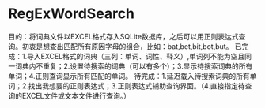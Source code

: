 # RegExWordSearch
目的：将词典文件以EXCEL格式存入SQLite数据库，之后可以用正则表达式查询。初衷是想查出匹配所有原因字母的组合，比如：bat,bet,bit,bot,but。
已完成：1.导入EXCEL格式的词典（三列：单词、词性、释义）,单词列不能为空且同一词典内不重复；2.设置待搜索的词典（可以有多个）；3.显示待搜索词典的所有单词；4.正则查询显示所有匹配的单词。
待完成：1.延迟载入待搜索词典的所有单词；2.找出我想要的正则表达式；3.正则表达式辅助查询界面。（4.直接指定待查询的EXCEL文件或文本文件进行查询。）
